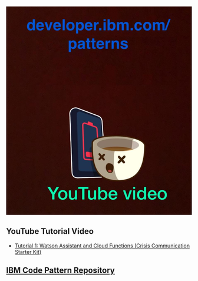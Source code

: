 
<p align="center">
    <a href= "https://developer.ibm.com/callforcode" >
        <img  src="https://raw.githubusercontent.com/IraAngeles-IBM/CFC-ASEAN-Training-Manual/master/images/code_pattern_youtube_small.jpeg">
    </a>
</p>

## YouTube Tutorial Video

* [Tutorial 1: Watson Assistant and Cloud Functions (Crisis Communication Starter Kit)](https://youtu.be/2bDFYYMqv_g)



## [IBM Code Pattern Repository](https://developer.ibm.com/patterns/)
